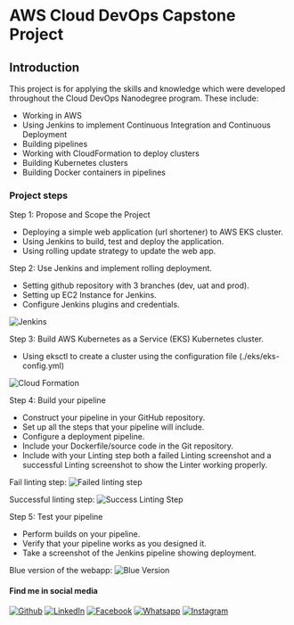 # AWS Cloud DevOps Capstone Project

## Introduction

This project is for applying the skills and knowledge which were developed throughout the Cloud DevOps Nanodegree program. These include:

* Working in AWS
* Using Jenkins to implement Continuous Integration and Continuous Deployment
* Building pipelines
* Working with CloudFormation to deploy clusters
* Building Kubernetes clusters
* Building Docker containers in pipelines

### Project steps

Step 1: Propose and Scope the Project

* Deploying a simple web application (url shortener) to AWS EKS cluster.
* Using Jenkins to build, test and deploy the application.
* Using rolling update strategy to update the web app.
  
Step 2: Use Jenkins and implement rolling deployment.

* Setting github repository with 3 branches (dev, uat and prod).
* Setting up EC2 Instance for Jenkins.
* Configure Jenkins plugins and credentials.

![Jenkins](https://i.imgur.com/OlGQLzP.png)
  
Step 3: Build AWS Kubernetes as a Service (EKS) Kubernetes cluster.

* Using eksctl to create a cluster using the configuration file (./eks/eks-config.yml)

![Cloud Formation](https://i.imgur.com/lIKYqdI.png)
  
Step 4: Build your pipeline

* Construct your pipeline in your GitHub repository.
* Set up all the steps that your pipeline will include.
* Configure a deployment pipeline.
* Include your Dockerfile/source code in the Git repository.
* Include with your Linting step both a failed Linting screenshot and a successful Linting screenshot to show the Linter working properly.

Fail linting step:
![Failed linting step](https://i.imgur.com/cfJ9eZj.png)

Successful linting step:
![Success Linting Step](https://i.imgur.com/W3mEM8T.png)

Step 5: Test your pipeline

* Perform builds on your pipeline.
* Verify that your pipeline works as you designed it.
* Take a screenshot of the Jenkins pipeline showing deployment.

Blue version of the webapp:
![Blue Version](https://i.imgur.com/XfofELd.png)

#### Find me in social media

[![Github](https://img.shields.io/badge/-Github-black?style=flat&labelColor=black&logo=github&logoColor=white "Github")](https://github.com/ahmed-gharib89 "Github")
[![LinkedIn](https://img.shields.io/badge/-LinkedIn-blue?style=flat&logo=Linkedin&logoColor=white "LinkedIn")](https://www.linkedin.com/in/agharib89/ "LinkedIn")
[![Facebook](https://img.shields.io/badge/-Facebook-informational?style=flat&labelColor=informational&logo=facebook&logoColor=white "Facebook")](https://www.facebook.com/a.gharib89/)
[![Whatsapp](https://img.shields.io/badge/-Whatsapp-brightgreen?style=flat&labelColor=brightgreen&logo=whatsapp&logoColor=whiteg "Whatsapp")](https://wa.me/201096995535?text=Hello)
[![Instagram](https://img.shields.io/badge/-Instagram-c13584?style=flat&labelColor=c13584&logo=instagram&logoColor=white "Instagram")](https://www.instagram.com/ahmed.gharib89/)
